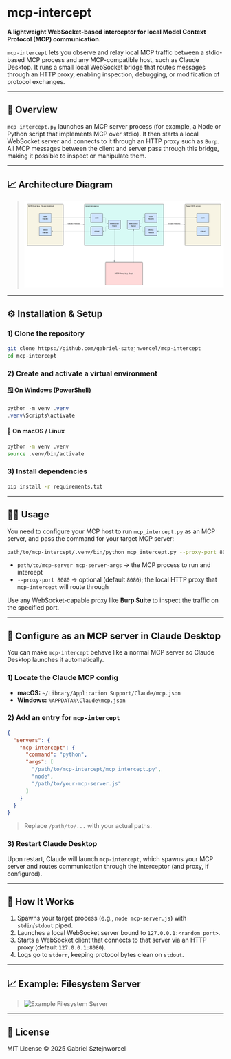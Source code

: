 # mcp-intercept

**A lightweight WebSocket-based interceptor for local Model Context Protocol (MCP) communication.**

`mcp-intercept` lets you observe and relay local MCP traffic between a stdio-based MCP process and any MCP-compatible host, such as Claude Desktop. It runs a small local WebSocket bridge that routes messages through an HTTP proxy, enabling inspection, debugging, or modification of protocol exchanges.

---

## 🧠 Overview

`mcp_intercept.py` launches an MCP server process (for example, a Node or Python script that implements MCP over stdio). It then starts a local WebSocket server and connects to it through an HTTP proxy such as `Burp`. All MCP messages between the client and server pass through this bridge, making it possible to inspect or manipulate them.

---

## 📈 Architecture Diagram

> ![Architecture Diagram](mcp-intercept.png)

---

## ⚙️ Installation & Setup

### 1) Clone the repository

```bash
git clone https://github.com/gabriel-sztejnworcel/mcp-intercept
cd mcp-intercept
```

### 2) Create and activate a virtual environment

#### 🪟 On Windows (PowerShell)

```powershell
python -m venv .venv
.venv\Scripts\activate
```

#### 🍎 On macOS / Linux

```bash
python -m venv .venv
source .venv/bin/activate
```

### 3) Install dependencies

```bash
pip install -r requirements.txt
```

---

## 🧑‍💻 Usage

You need to configure your MCP host to run `mcp_intercept.py` as an MCP server, and pass the command for your target MCP server:

```bash
path/to/mcp-intercept/.venv/bin/python mcp_intercept.py --proxy-port 8080 path/to/mcp-server mcp-server-args
```

- `path/to/mcp-server mcp-server-args` → the MCP process to run and intercept  
- `--proxy-port 8080` → optional (default `8080`); the local HTTP proxy that `mcp-intercept` will route through

Use any WebSocket-capable proxy like **Burp Suite** to inspect the traffic on the specified port.

---

## 🧩 Configure as an MCP server in Claude Desktop

You can make `mcp-intercept` behave like a normal MCP server so Claude Desktop launches it automatically.

### 1) Locate the Claude MCP config

- **macOS:** `~/Library/Application Support/Claude/mcp.json`  
- **Windows:** `%APPDATA%\Claude\mcp.json`

### 2) Add an entry for `mcp-intercept`

```json
{
  "servers": {
    "mcp-intercept": {
      "command": "python",
      "args": [
        "/path/to/mcp-intercept/mcp_intercept.py",
        "node",
        "/path/to/your-mcp-server.js"
      ]
    }
  }
}
```

> Replace `/path/to/...` with your actual paths.

### 3) Restart Claude Desktop

Upon restart, Claude will launch `mcp-intercept`, which spawns your MCP server and routes communication through the interceptor (and proxy, if configured).

---

## 🧠 How It Works

1. Spawns your target process (e.g., `node mcp-server.js`) with `stdin`/`stdout` piped.  
2. Launches a local WebSocket server bound to `127.0.0.1:<random_port>`.  
3. Starts a WebSocket client that connects to that server via an HTTP proxy (default `127.0.0.1:8080`).  
4. Logs go to `stderr`, keeping protocol bytes clean on `stdout`.

---

## 📈 Example: Filesystem Server

> ![Example Filesystem Server](mcp-intercept.gif)

---

## 📜 License

MIT License © 2025 Gabriel Sztejnworcel
